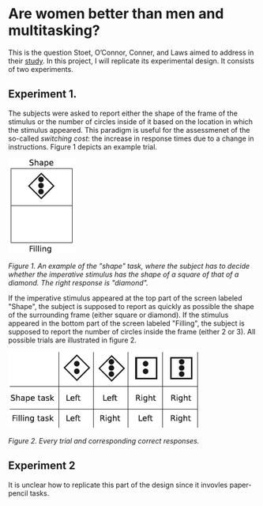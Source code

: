 # Are women better than men and multitasking?
This is the question Stoet, O’Connor, Conner, and Laws aimed to address in their [study](https://bmcpsychology.biomedcentral.com/articles/10.1186/2050-7283-1-18). In this project, I will replicate its experimental design. It consists of two experiments.

## Experiment 1. 
The subjects were asked to report either the shape of the frame of the stimulus or the number of circles inside of it based on the location in which the stimulus appeared. This paradigm is useful for the assessmenet of the so-called *switching cost*: the increase in response times due to a change in instructions. Figure 1 depicts an example trial.

<p>
    <img src="example_trial.png" alt>
</p>
<p>
    <em>Figure 1. An example of the "shape" task, where the subject has to decide whether the imperative stimulus has the shape of a square of that of a diamond. The right response is "diamond".</em>
</p>

If the imperative stimulus appeared at the top part of the screen labeled "Shape", the subject is supposed to report as quickly as possible the shape of the surrounding frame (either square or diamond). If the stimulus appeared in the bottom part of the screen labeled "Filling", the subject is supposed to report the number of circles inside the frame (either 2 or 3). All possible trials are illustrated in figure 2.

<p>
    <img src="trial_responses.png" alt>
</p>
<p>
    <em>Figure 2. Every trial and corresponding correct responses.</em>
</p>


## Experiment 2
It is unclear how to replicate this part of the design since it invovles paper-pencil tasks.